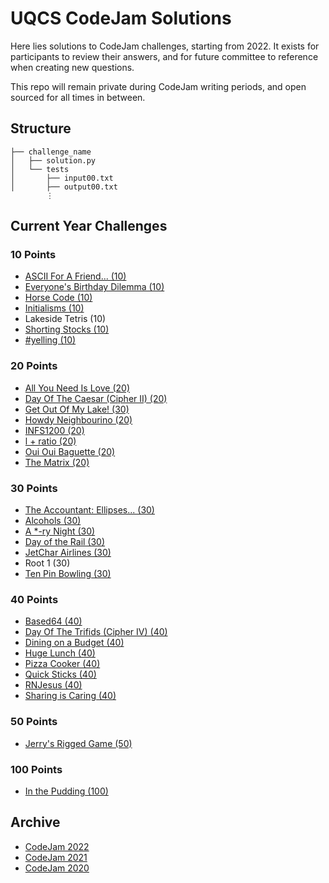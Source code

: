 # UQCS CodeJam Solutions

Here lies solutions to CodeJam challenges, starting from 2022. It exists for participants to review their answers, and for future committee to reference when creating new questions. 

This repo will remain private during CodeJam writing periods, and open sourced for all times in between.

## Structure

```
├── challenge_name
│   ├── solution.py
│   └── tests
│       ├── input00.txt
│       ├── output00.txt
        ⋮
```

## Current Year Challenges

### 10 Points
- [ASCII For A Friend... (10)](2022/ascii-for-a-friend)
- [Everyone's Birthday Dilemma (10)](2022/everyones-birthday-dilemma)
- [Horse Code (10)](2022/horse-code)
- [Initialisms (10)](2022/initialisms)
- Lakeside Tetris (10)
- [Shorting Stocks (10)](2022/shorting-stocks)
- [#yelling (10)](2022/#yelling)

### 20 Points
- [All You Need Is Love (20)](2022/all-you-need-is-love)
- [Day Of The Caesar (Cipher II) (20)](2022/day-of-the-caesar)
- [Get Out Of My Lake! (30)](2022/get-out-of-my-lake)
- [Howdy Neighbourino (20)](2022/howdy-neighbourino)
- [INFS1200 (20)](2022/INFS1200/)
- [l + ratio (20)](2022/l-ratio)
- [Oui Oui Baguette (20)](2022/oui-oui-baguette)
- [The Matrix (20)](2022/the-matrix)

### 30 Points
- [The Accountant: Ellipses... (30)](2022/the-accountant)
- [Alcohols (30)](2022/alcohols)
- [A \*-ry Night (30)](2022/a-starry-night)
- [Day of the Rail (30)](2022/day-of-the-rail)
- [JetChar Airlines (30)](2022/jetchar-airlines)
- Root 1 (30)
- [Ten Pin Bowling (30)](2022/ten-pin-bowling)

### 40 Points
- [Based64 (40)](2022/based64)
- [Day Of The Trifids (Cipher IV) (40)](2022/day-of-the-trifids) 
- [Dining on a Budget (40)](2022/dining-on-a-budget)
- [Huge Lunch (40)](2022/huge-lunch)
- [Pizza Cooker (40)](2022/pizza-cooker)
- [Quick Sticks (40)](2022/quick-sticks)
- [RNJesus (40)](2022/rnjesus)
- [Sharing is Caring (40)](2022/sharing-is-caring)

### 50 Points
- [Jerry's Rigged Game (50)](2022/jerrys-rigged-game/)

### 100 Points
- [In the Pudding (100)](2022/in-the-pudding)

## Archive

- [CodeJam 2022](2022)
- [CodeJam 2021](2021)
- [CodeJam 2020](2020)
